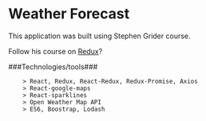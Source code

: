 # Weather Forecast
This application was built using Stephen Grider course.

Follow his course on [Redux](https://www.udemy.com/react-redux/)?

###Technologies/tools###

```
	> React, Redux, React-Redux, Redux-Promise, Axios
	> React-google-maps
	> React-sparklines 
	> Open Weather Map API
	> ES6, Boostrap, Lodash
```

